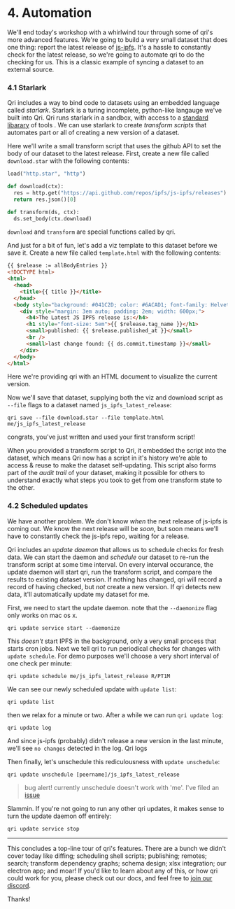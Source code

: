 # 4. Automation

We'll end today's workshop with a whirlwind tour through some of qri's more advanced features. We're going to build a very small dataset that does one thing: report the latest release of [js-ipfs](https://github.com/ipfs/js-ipfs). It's a hassle to constantly check for the latest release, so we're going to automate qri to do the checking for us. This is a classic example of syncing a dataset to an external source.

### 4.1 Starlark

Qri includes a way to bind code to datasets using an embedded language called _starlark_. Starlark is a turing incomplete, python-like langauge we've built into Qri. Qri runs starlark in a sandbox, with  access to a [standard libarary](http://qri.io/docs/reference/starlib/) of tools . We can use starlark to create _transform scripts_ that automates part or all of creating a new version of a dataset.

Here we'll write a small transform script that uses the github API to set the body of our dataset to the latest release. First, create a new file called `download.star` with the following contents:

```python
load("http.star", "http")

def download(ctx):
  res = http.get("https://api.github.com/repos/ipfs/js-ipfs/releases")
  return res.json()[0]

def transform(ds, ctx):
  ds.set_body(ctx.download)
```

`download` and `transform` are special functions called by qri.

And just for a bit of fun, let's add a viz template to this dataset before we save it. Create a new file called `template.html` with the following contents:

```html
{{ $release := allBodyEntries }}
<!DOCTYPE html>
<html>
  <head>
    <title>{{ title }}</title>
  </head>
  <body style="background: #041C2D; color: #6ACAD1; font-family: Helvetica; font-size: 150%">
    <div style="margin: 3em auto; padding: 2em; width: 600px;">
      <h4>The Latest JS IPFS release is:</h4>
      <h1 style="font-size: 5em">{{ $release.tag_name }}</h1>
      <small>published: {{ $release.published_at }}</small>
      <br />
      <small>last change found: {{ ds.commit.timestamp }}</small>
    </div>
  </body>
</html>
```

Here we're providing qri with an HTML document to visualize the current version.

Now we'll save that dataset, supplying both the viz and download script as `--file` flags to a dataset named `js_ipfs_latest_release`:

```
qri save --file download.star --file template.html me/js_ipfs_latest_release
```

congrats, you've just written and used your first transform script!

When you provided a transform script to Qri, it embedded the script into the dataset, which means Qri now has a script in it's history we're able to access & reuse to make the dataset self-updating. This script also forms part of the _audit trail_ of your dataset, making it possible for others to understand exactly what steps you took to get from one transform state to the other.

### 4.2 Scheduled updates

We have another problem. We don't know _when_ the next release of js-ipfs is coming out. We know the next release will be _soon_, but soon means we'll have to constantly check the js-ipfs repo, waiting for a release.

Qri includes an _update daemon_ that allows us to schedule checks for fresh data. We can start the daemon and _schedule_ our dataset to re-run the transform script at some time interval. On every interval occurance, the update daemon will start qri, run the transform script, and compare the results to existing dataset version. If nothing has changed, qri will record a record of having checked, but _not_ create a new version. If qri detects new data, it'll automatically update my dataset for me.


First, we need to start the update daemon. note that the `--daemonize` flag only works on mac os x.

```
qri update service start --daemonize
```

This _doesn't_ start IPFS in the background, only a very small process that starts cron jobs. Next we tell qri to run periodical checks for changes with `update schedule`. For demo purposes we'll choose a very short interval of one check per minute:

```
qri update schedule me/js_ipfs_latest_release R/PT1M
```

We can see our newly scheduled update with `update list`:
```
qri update list
```

then we relax for a minute or two. After a while we can run `qri update log`:

```
qri update log
```

And since js-ipfs (probably) didn't release a new version in the last minute, we'll see `no changes` detected in the log. Qri logs

Then finally, let's unschedule this rediculousness with `update unschedule`:

```
qri update unschedule [peername]/js_ipfs_latest_release
```

> bug alert! currently unschedule doesn't work with 'me'. I've filed an [issue](https://github.com/qri-io/qri/issues/817)

Slammin. If you're not going to run any other qri updates, it makes sense to turn the update daemon off entirely:

```
qri update service stop
```

-- --

This concludes a top-line tour of qri's features. There are a bunch we didn't cover today like
diffing; scheduling shell scripts; publishing; remotes; search; transform dependency graphs; schema design; xlsx integration; our electron app; and moar! If you'd like to learn about any of this, or how qri could work for you, please check out our docs, and feel free to [join our discord](https://discordapp.com/invite/etap8Gb).

Thanks!